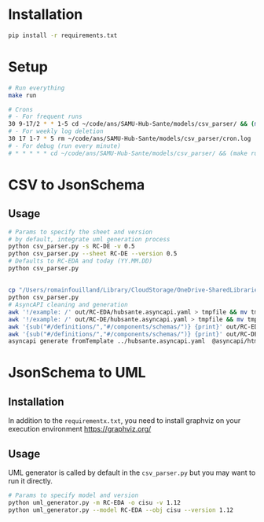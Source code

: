 # Installation
```bash
pip install -r requirements.txt
```

# Setup
```bash
# Run everything
make run

# Crons
# - For frequent runs 
30 9-17/2 * * 1-5 cd ~/code/ans/SAMU-Hub-Sante/models/csv_parser/ && (make run >>cron.log 2>&1)
# - For weekly log deletion
30 17 1-7 * 5 rm ~/code/ans/SAMU-Hub-Sante/models/csv_parser/cron.log
# - For debug (run every minute)
# * * * * * cd ~/code/ans/SAMU-Hub-Sante/models/csv_parser/ && (make run >>cron.log 2>&1)
```

# CSV to JsonSchema
## Usage
```bash
# Params to specify the sheet and version
# by default, integrate uml generation process
python csv_parser.py -s RC-DE -v 0.5  
python csv_parser.py --sheet RC-DE --version 0.5
# Defaults to RC-EDA and today (YY.MM.DD)
python csv_parser.py
```

## 
```bash
cp "/Users/romainfouilland/Library/CloudStorage/OneDrive-SharedLibraries-ANS/Espace Projets - Espace Programme SI-SAMU/01 - Equipe projet/07 - Innovation et prospectif/12 - Hub Santé/17 - MDD/MDD - Hub Santé.xlsx" model.xlsx
python csv_parser.py
# AsyncAPI cleaning and generation
awk '!/example: /' out/RC-EDA/hubsante.asyncapi.yaml > tmpfile && mv tmpfile out/RC-EDA/hubsante.asyncapi.yaml
awk '!/example: /' out/RC-DE/hubsante.asyncapi.yaml > tmpfile && mv tmpfile out/RC-DE/hubsante.asyncapi.yaml
awk '{sub("#/definitions/","#/components/schemas/")} {print}' out/RC-EDA/hubsante.asyncapi.yaml > tmpfile && mv tmpfile out/RC-EDA/hubsante.asyncapi.yaml
awk '{sub("#/definitions/","#/components/schemas/")} {print}' out/RC-DE/hubsante.asyncapi.yaml > tmpfile && mv tmpfile out/RC-DE/hubsante.asyncapi.yaml
asyncapi generate fromTemplate ../hubsante.asyncapi.yaml  @asyncapi/html-template@0.28.0 -o ../../web/specs --force-write
```

# JsonSchema to UML
## Installation
In addition to the `requirementx.txt`, you need to install graphviz on your execution environment https://graphviz.org/

## Usage
UML generator is called by default in the `csv_parser.py` but you may want to run it directly.
```bash
# Params to specify model and version
python uml_generator.py -m RC-EDA -o cisu -v 1.12
python uml_generator.py --model RC-EDA --obj cisu --version 1.12
```


